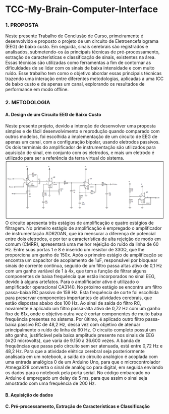 # TCC-My-Brain-Computer-Interface

### 1. PROPOSTA

Neste presente Trabalho de Conclusão de Curso, primeiramente é desenvolvido e proposto o projeto de um circuito de Eletroencefalograma (EEG) de baixo custo. Em seguida, sinais cerebrais são registrados e analisados, submetendo-os às principais técnicas de pré-processamento, extração de características e classificação de sinais, existentes na área. Essas técnicas são utilizadas como ferramentas a fim de contornar as dificuldades de se lidar com os sinais de baixa intensidade e com muito ruído. Esse trabalho tem como o objetivo abordar essas principais técnicas trazendo uma interação entre diferentes metodologias, aplicadas a uma ICC de baixo custo e de apenas um canal, explorando os resultados de performance em modo offline.

### 2. METODOLOGIA

#### A. Design de um Circuito EEG de Baixo Custo
Neste presente projeto, devido a intenção de desenvolver uma proposta simples e de fácil desenvolvimento e reprodução quando comparado com outros modelos, foi escolhida a implementação de um circuito de EEG de apenas um canal, com a configuração bipolar, usando eletrodos passivos. Os dois terminais do amplificador de instrumentação são utilizados para aquisição de sinal, em conjunto com os eletrodos, e mais um eletrodo é utilizado para ser a referência da terra virtual do sistema.
![circ logo](/pic/circ.PNG)
O circuito apresenta três estágios de amplificação e quatro estágios de filtragem. No primeiro estágio de amplificação é empregado o amplificador de instrumentação AD620AN, que irá mensurar a diferença de potencial entre dois eletrodos, e por ter a característica de alta rejeição de modo em comum (CMRR), apresentará uma melhor rejeição do ruído da linha de 60 Hz. Entre suas portas 1 e 8 é inserido um resistor de 330Ω, que lhe proporciona um ganho de 150x.
Após o primeiro estágio de amplificação se encontra um capacitor de acoplamento de 1uF, responsável por bloquear sinais de corrente contínua, seguido de um filtro passa altas ativo de 0,1 Hz com um ganho variável de 1 à 4x, que tem a função de filtrar alguns componentes de baixa frequência que estão incorporados no sinal EEG, devido à alguns artefatos. Para o amplificador ativo é utilizado o amplificador operacional CA3140.
No próximo estágio se encontra um filtro passa-baixa RC passivo de 159 Hz. Esta frequência de corte foi escolhida para preservar componentes importantes de atividades cerebrais, que estão dispostas abaixo dos 100 Hz.
Ao sinal de saída do filtro RC, novamente é aplicado um filtro passa-alta ativo de 0,72 Hz com um ganho fixo de 61x, onde o objetivo outra vez é cortar componentes de muito baixa frequência presentes no sistema.
Por último, é aplicado outro filtro passa-baixa passivo RC de 48,2 Hz, dessa vez com objetivo de atenuar principalmente o ruído de linha de 60 Hz.
O circuito completo possui um alto ganho, justificável pela baixa amplitude presente nos sinais de EEG (≅20 microvolts), que varia de 9.150 à 36.600 vezes. A banda de frequências que passa pelo circuito sem ser atenuada, está entre 0,72 Hz e 48,2 Hz. Para que a atividade elétrica cerebral seja posteriormente analisada em um notebook, a saída do circuito analógico é acoplada com uma entrada analógica 0 de um Arduino Uno, para que o microcontrolador Atmega328 converta o sinal de analógico para digital, em seguida enviando os dados para o notebook pela porta serial. No código embarcado no Arduino é empregado um delay de 5 ms, para que assim o sinal seja amostrado com uma frequência de 200 Hz.

#### B. Aquisição de dados




#### C. Pré-processamento, Extração de Características e Classificação
